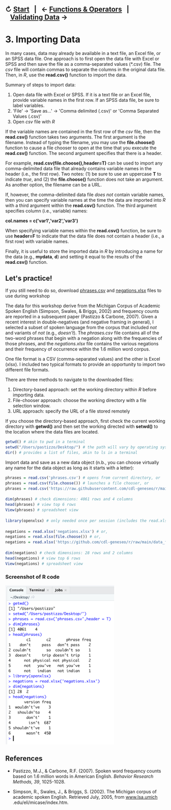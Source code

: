 ↻ [Start](../README.md)&nbsp;&nbsp;&nbsp;|&nbsp;&nbsp;&nbsp;← [Functions & Operators](02-functions-operators.md)&nbsp;&nbsp;&nbsp;|&nbsp;&nbsp;&nbsp;[Validating Data](04-validating-data.md) →
---

# 3. Importing Data

In many cases, data may already be available in a text file, an Excel file, or an SPSS data file. One approach is to first open the data file with Excel or SPSS and then save the file as a comma-separated values (*.csv) file. The *csv* file will contain commas to separate the columns in the original data file. Then, in *R*, use the **read.csv()** function to import the data.

Summary of steps to import data:


1. Open data file with Excel or SPSS. If it is a text file or an Excel file, provide variable names in the first row. If an SPSS data file, be sure to label variables.
2. 'File' -> 'Save as...' -> 'Comma delimited (.csv)' or 'Comma Separated Values (.csv)'
3. Open *csv* file with *R*

If the variable names are contained in the first row of the *csv* file, then the **read.csv()** function takes two arguments. The first argument is the filename. Instead of typing the filename, you may use the **file.choose()** function to cause a file chooser to open at the time that you execute the **read.csv()** function. The second argument specifies that there is a header.

For example, **read.csv(file.choose(),header=T)** can be used to import any comma-delimited data file that already contains variable names in the header (i.e., the first row). Two notes: (1) be sure to use an uppercase **T** to indicate *true*, and (2) the **file.choose()** function does not take an argument. As another option, the filename can be a URL.

If, however, the comma-delimited data file *does not* contain variable names, then you can specify variable names at the time the data are imported into *R* with a third argument within the **read.csv()** function. The third argument specifies column (i.e., variable) names:

**col.names = c('var1','var2','var3')**

When specifying variable names within the **read.csv()** function, be sure to use **header=F** to indicate that the data file does not contain a header (i.e., a first row) with variable names.

Finally, it is useful to store the imported data in *R* by introducing a name for the data (e.g., **mydata**, **d**) and setting it equal to the results of the **read.csv()** function.

## Let's practice!

If you still need to do so, download <a href="https://raw.githubusercontent.com/cdl-geneseo/r/main/data_files/phrases.csv">phrases.csv</a> and <a href="https://github.com/cdl-geneseo/r/raw/main/data_files/negations.xlsx">negations.xlsx</a> files to use during workshop

The data for this workshop derive from the Michigan Corpus of Academic Spoken English (Simpson, Swales, & Briggs, 2002) and frequency counts are reported in a subsequent paper (Pastizzo & Carbone, 2007). Given a recent interest in double-negatives (and negative framing in general), I selected a subset of spoken language from the corpus that included *not* and variants of *not* (e.g., *doesn't*). The *phrases.csv* file contains all of the two-word phrases that begin with a negation along with the frequencies of those phrases, and the *negations.xlsx* file contains the various negations and their frequency of occurrence within the 1.6 million word corpus.

One file format is a CSV (comma-separated values) and the other is Excel (xlsx). I included two typical formats to provide an opportunity to import two different file formats.

There are three methods to navigate to the downloaded files:

1. Directory-based approach: set the working directory within *R* before importing data.
2. File-chooser approach: choose the working directory with a file selection window.
3. URL approach: specify the URL of a file stored remotely

If you choose the directory-based approach, first check the current working directory with **getwd()** and then set the working directed with **setwd()** to the location where the data files are located.

```r
getwd() # akin to pwd in a terminal
setwd("/Users/pastizzo/Desktop/") # the path will vary by operating system
dir() # provides a list of files, akin to ls in a terminal
```

Import data and save as a new data object (n.b., you can choose virtually any name for the data object as long as it starts with a letter):

```r
phrases = read.csv('phrases.csv') # opens from current directory, or
phrases = read.csv(file.choose()) # launches a file chooser, or
phrases = read.csv('https://raw.githubusercontent.com/cdl-geneseo/r/main/data_files/phrases.csv')

dim(phrases) # check dimensions: 4061 rows and 4 columns
head(phrases) # view top 6 rows
View(phrases) # spreadsheet view

library(openxlsx) # only needed once per session (includes the read.xlsx function)

negations = read.xlsx('negations.xlsx') # or,
negations = read.xlsx(file.choose()) # or,
negations = read.xlsx('https://github.com/cdl-geneseo/r/raw/main/data_files/negations.xlsx')

dim(negations) # check dimensions: 28 rows and 2 columns
head(negations) # view top 6 rows
View(negations) # spreadsheet view
```

### Screenshot of R code

<img src="https://github.com/cdl-geneseo/r/blob/main/images/console.png" height="500">

## References

 - Pastizzo, M.J., & Carbone, R.F. (2007). Spoken word frequency counts based on 1.6 million words in American English. *Behavior Research Methods, 39*, 1025-1028.

- Simpson, R., Swales, J., & Briggs, S. (2002). The Michigan corpus of academic spoken English. Retrieved July, 2005, from www.lsa.umich .edu/eli/micase/index.htm.